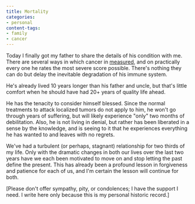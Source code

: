 ```yaml
---
title: Mortality
categories:
- personal
content-tags:
- family
- cancer
---
```


Today I finally got my father to share the details of his condition with me.  There are several ways in which cancer in [measured][1], and on practically every one he rates the most severe score possible.  There's nothing they can do but delay the inevitable degradation of his immune system.

   [1]: http://www.prostatedisease.org/cancer/diagnosis.asp

He's already lived 10 years longer than his father and uncle, but that's little comfort when he should have had 20+ years of quality life ahead.

He has the tenacity to consider himself blessed.  Since the normal treatments to attack localized tumors do not apply to him, he won't go through years of suffering, but will likely experience "only" two months of debilitation.  Also, he is not living in denial, but rather has been liberated in a sense by the knowledge, and is seeing to it that he experiences everything he has wanted to and leaves with no regrets.

We've had a turbulent (or perhaps, stagnant) relationship for two thirds of my life.  Only with the dramatic changes in both our lives over the last two years have we each been motivated to move on and stop letting the past define the present.  This has already been a profound lesson in forgiveness and patience for each of us, and I'm certain the lesson will continue for both.

[Please don't offer sympathy, pity, or condolences; I have the support I need.  I write here only because this is my personal historic record.]
